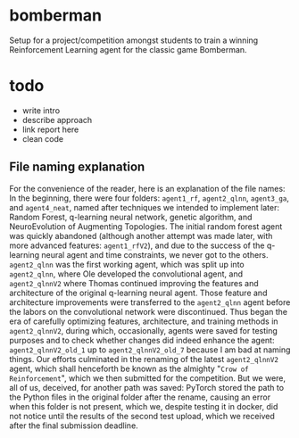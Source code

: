 # bomberman
Setup for a project/competition amongst students to train a winning Reinforcement Learning agent for the classic game Bomberman.

# todo
- write intro 
- describe approach
- link report here
- clean code

## File naming explanation
For the convenience of the reader, here is an explanation of the file names:
In the beginning, there were four folders: `agent1_rf`, `agent2_qlnn`, `agent3_ga`, and `agent4_neat`, named after techniques we intended to implement later: Random Forest, q-learning neural network, genetic algorithm, and NeuroEvolution of Augmenting Topologies. 
The initial random forest agent was quickly abandoned (although another attempt was made later, with more advanced features: `agent1_rfV2`), and due to the success of the q-learning neural agent and time constraints, we never got to the others. `agent2_qlnn` was the first working agent, which was split up into `agent2_qlnn`, where Ole developed the convolutional agent, and `agent2_qlnnV2` where Thomas continued improving the features and architecture of the original q-learning neural agent. Those feature and architecture improvements were transferred to the `agent2_qlnn` agent before the labors on the convolutional network were discontinued. Thus began the era of carefully optimizing features, architecture, and training methods in `agent2_qlnnV2`, during which, occasionally, agents were saved for testing purposes and to check whether changes did indeed enhance the agent: `agent2_qlnnV2_old_1` up to `agent2_qlnnV2_old_7` because I am bad at naming things. Our efforts culminated in the renaming of the latest `agent2_qlnnV2` agent, which shall henceforth be known as the almighty "`Crow of Reinforcement`", which we then submitted for the competition. But we were, all of us, deceived, for another path was saved: PyTorch stored the path to the Python files in the original folder after the rename, causing an error when this folder is not present, which we, despite testing it in docker, did not notice until the results of the second test upload, which we received after the final submission deadline.